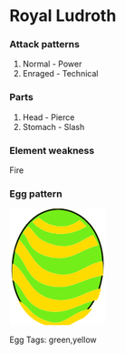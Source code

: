 # Royal Ludroth

### Attack patterns
1. Normal - Power
2. Enraged - Technical

### Parts
1. Head - Pierce
2. Stomach - Slash

### Element weakness
Fire 

### Egg pattern
![image info](../assets/royal_ludroth.png)

Egg Tags: green,yellow